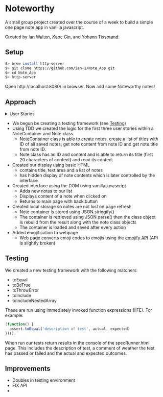 # Noteworthy

A small group project created over the course of a week to build a simple one page note app in vanilla javascript.

Created by [Ian Walton](https://github.com/ian-1), [Kane Gin](https://github.com/KaneG9), and [Yohann Tissprand](https://github.com/YohannTisserand). 

## Setup

```sh
$> brew install http-server
$> git clone https://github.com/ian-1/Note_App.git
$> cd Note_App
$> http-server
```

Open http://localhost:8080/ in browser. Now add some Noteworthy notes!

## Approach

<details>
<summary>User Stories</summary>
<p>
As a programmer
So I can find the one I want
I can see a list of my notes, where each note is abbreviated to the first 20 characters
</p>
<p>
As a programmer
So I can record something I need to remember
I can create a new note
</p>
<p>
As a programmer
So I can see all the information in the note
I can see the full text of an individual note on its own page
</p>
<p> 
As a programmer
So I can record notes with fun little pictures
I can use shortcodes like `:fire:` that get converted into emojis like 🔥
</p>
<p>
As a programmer
So I can remember what I took down
I can refresh the page and still see my notes
</p>
</details>  

* We begun be creating a testing framework (see [Testing](#Testing))
* Using TDD we created the logic for the first three user stories within a NoteContainer and Note class
  * NoteContainer class is able to create notes, create a list of titles with ID of all saved notes, get note content from note ID and get note title from note ID.
  * Note class has an ID and content and is able to return its title (first 20 characters of content) and read its content
* Created our display using basic HTML
  * contains title, text area and a list of notes
  * has hidden display of note contents which is later controlled by the interface
* Created interface using the DOM using vanilla javascript
  * Adds new notes to our list
  * Displays content of a note when clicked on
  * Returns to main page with back button
* Created local storage so notes are not lost on page refresh
  * Note container is stored using JSON.stringify()
  * The container is retrieved using JSON.parse() then the class object is rebuild from the result along with the note class objects
  * The container is loaded and saved after every action
* Added emojification to webpage
  * Web page converts emoji codes to emojis using the [emojify API](https://makers-emojify.herokuapp.com/) (API is slightly broken)
## Testing

We created a new testing framework with the following matchers:

* toEqual
* toBeTrue
* toThrowError
* toInclude
* toIncludeNestedArray

These are run using immediately invoked function expressions (IIFE). For example:

```javascript
(function() {
  assert.toEqual('description of test', actual, expected)
})();
```

When run our tests return results in the console of the specRunner.html page. This includes the description of test, a comment of weather the test has passed or failed and the actual and expected outcomes.

## Improvements

* Doubles in testing environment
* FIX API
* 



